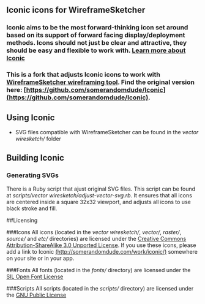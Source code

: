 ## Iconic icons for WireframeSketcher

### Iconic aims to be the most forward-thinking icon set around based on its support of forward facing display/deployment methods. Icons should not just be clear and attractive, they should be easy and flexible to work with. [Learn more about Iconic](http://somerandomdude.com/work/iconic/)

### This is a fork that adjusts Iconic icons to work with [WireframeSketcher wireframing tool](http://wireframesketcher.com). Find the original version here: [https://github.com/somerandomdude/Iconic](https://github.com/somerandomdude/Iconic).

## Using Iconic

* SVG files compatible with WireframeSketcher can be found in the _vector wiresketch/_ folder

## Building Iconic

### Generating SVGs

There is a Ruby script that ajust original SVG files. This script can be found at _scripts/vector wiresketch/adjust-vector-svg.rb_. It ensures that all icons are centered inside a square 32x32 viewport, and adjusts all icons to use black stroke and fill.

##Licensing 

###Icons
All icons (located in the _vector wiresketch/_, _vector/_, _raster/_, _source/_ and _etc/_ directories) are licensed under the [Creative Commons Attribution-ShareAlike 3.0 Unported License](http://creativecommons.org/licenses/by-sa/3.0/). If you use these icons, please add a link to Iconic [(http://somerandomdude.com/work/iconic/)](http://somerandomdude.com/work/iconic/) somewhere on your site or in your app.

###Fonts
All fonts (located in the _fonts/_ directory) are licensed under the [SIL Open Font License](http://scripts.sil.org/cms/scripts/page.php?site_id=nrsi&id=OFL)

###Scripts
All scripts (located in the _scripts/_ directory) are licensed under the [GNU Public License](http://www.gnu.org/licenses/gpl.html)



